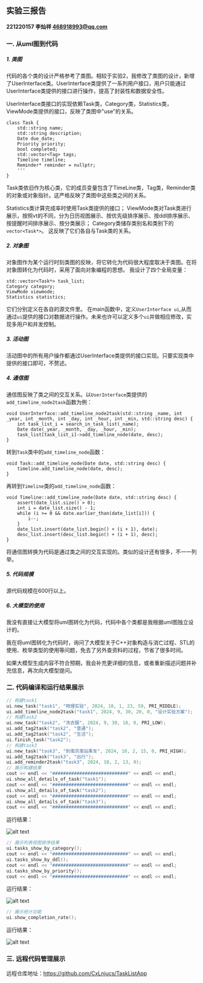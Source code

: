 ## 实验三报告

**221220157 李灿祥 468918993@qq.com**

### 一. 从uml图到代码

##### 1. 类图

代码的各个类的设计严格参考了类图。相较于实验2，我修改了类图的设计，新增了UserInterface类。UserInterface类提供了一系列用户接口，用户只能通过UserInterface类提供的接口进行操作，提高了封装性和数据安全性。

UserInterface类接口的实现依赖Task类，Category类，Statistics类，ViewMode类提供的接口，反映了类图中"use"的关系。



```
class Task {
	std::string name;
	std::string description;
	Date due_date;
	Priority priority;
	bool completed;
	std::vector<Tag> tags;
	Timeline timeline;
	Reminder* reminder = nullptr;
    '''
}
```
Task类依旧作为核心类，它的成员变量包含了TimeLine类，Tag类，Reminder类的对象或对象指针。这严格反映了类图中这些类之间的关系。

Statistics类计算完成率时使用Task类提供的接口；
ViewMode类对Task类进行展示，按照vt的不同，分为日历视图展示、按优先级排序展示、按ddl排序展示、按提醒时间排序展示、按分类展示；
Category类储存类别名和类别下的`vector<Task*>`。
这反映了它们各自与Task类的关系。

##### 2. 对象图

对象图作为某个运行时刻类图的反映，将它转化为代码很大程度取决于类图。在将对象图转化为代码时，采用了面向对象编程的思想。
我设计了四个全局变量：

```
std::vector<Task*> task_list;
Category category;
ViewMode viewmode;
Statistics statistics;
```
它们分别定义在各自的源文件里。
在main函数中，定义`UserInterface ui`,从而通过`ui`提供的接口对数据进行操作。未来也许可以定义多个`ui`并做相应修改，实现多用户和并发控制。

##### 3. 活动图

活动图中的所有用户操作都通过UserInterface类提供的接口实现。只要实现类中提供的接口即可，不赘述。

##### 4. 通信图

通信图反映了类之间的交互关系。以`UserInterface`类提供的`add_timeline_node2task`函数为例：

```
void UserInterface::add_timeline_node2task(std::string _name, int _year, int _month, int _day, int _hour, int _min, std::string desc) {
	int task_list_i = search_in_task_list(_name);
	Date date(_year, _month, _day, _hour, _min);
	task_list[task_list_i]->add_timeline_node(date, desc);
}
```

转到`Task`类中的`add_timeline_node`函数：

```
void Task::add_timeline_node(Date date, std::string desc) {
	timeline.add_timeline_node(date, desc);
}
```

再转到`Timeline`类的`add_timeline_node`函数：

```
void Timeline::add_timeline_node(Date date, std::string desc) {
	assert(date_list.size() > 0);
	int i = date_list.size() - 1;
	while (i >= 0 && date.earlier_than(date_list[i])) {
		i--;
	}
	date_list.insert(date_list.begin() + (i + 1), date);
	desc_list.insert(desc_list.begin() + (i + 1), desc);
}
```

将通信图转换为代码是通过类之间的交互实现的。类似的设计还有很多，不一一列举。

##### 5. 代码规模

源代码规模在600行以上。

##### 6. 大模型的使用

我没有直接让大模型将uml图转化为代码，代码中各个类都是我根据uml图独立设计的。

我在将uml图转化为代码时，询问了大模型关于C++对象构造与消亡过程、STL的使用、枚举类型的使用等问题，免去了另外查资料的过程，节省了很多时间。

如果大模型生成内容不符合预期，我会补充更详细的信息，或者重新描述问题并补充信息，再次向大模型提问。

### 二. 代码编译和运行结果展示

```cpp
// 构建task1
ui.new_task("task1", "物理实验", 2024, 10, 1, 23, 59, PRI_MIDDLE);
ui.add_timeline_node2task("task1", 2024, 9, 30, 20, 0, "设计实验方案");
// 构建task2 
ui.new_task("task2", "洗衣服", 2024, 9, 30, 18, 0, PRI_LOW);
ui.add_tag2task("task2", "普通");
ui.add_tag2task("task2", "生活");
ui.finish_task("task2");
// 构建task3
ui.new_task("task3", "到南京南站乘车", 2024, 10, 2, 15, 0, PRI_HIGH);
ui.add_tag2task("task3", "出行");
ui.add_reminder2task("task3", 2024, 10, 2, 13, 0);
// 展示构建结果
cout << endl << "############################" << endl << endl;
ui.show_all_details_of_task("task1");
cout << endl << "############################" << endl << endl;
ui.show_all_details_of_task("task2");
cout << endl << "############################" << endl << endl;
ui.show_all_details_of_task("task3");
cout << endl << "############################" << endl << endl;
```

运行结果：

![alt text](1.png)

```cpp
// 展示列表视图排序结果
ui.tasks_show_by_category();
cout << endl << "############################" << endl << endl;
ui.tasks_show_by_ddl();
cout << endl << "############################" << endl << endl;
ui.tasks_show_by_priority();
cout << endl << "############################" << endl << endl;
```

运行结果：

![alt text](2.png)

```cpp
// 展示统计功能
ui.show_completion_rate();
```

运行结果：

![alt text](3.png)

### 三. 远程代码管理展示

远程仓库地址：https://github.com/CxLnjucs/TaskListApp




